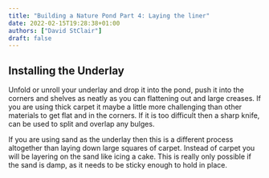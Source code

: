 ```yaml
---
title: "Building a Nature Pond Part 4: Laying the liner"
date: 2022-02-15T19:28:38+01:00
authors: ["David StClair"]
draft: false
---
```

## Installing the Underlay
Unfold or unroll your underlay and drop it into the pond, push it into the corners and shelves as neatly as you can flattening out and large creases.  If you are using thick carpet it maybe a little more challenging than other materials to get flat and in the corners.  If it is too difficult then a sharp knife, can be used to split and overlap any bulges. 

If you are using sand as the underlay then this is a different process altogether than laying down large squares of carpet.  Instead of carpet you will be layering on the sand like icing a cake. This is really only possible if the sand is damp, as it needs to be sticky enough to hold in place.
